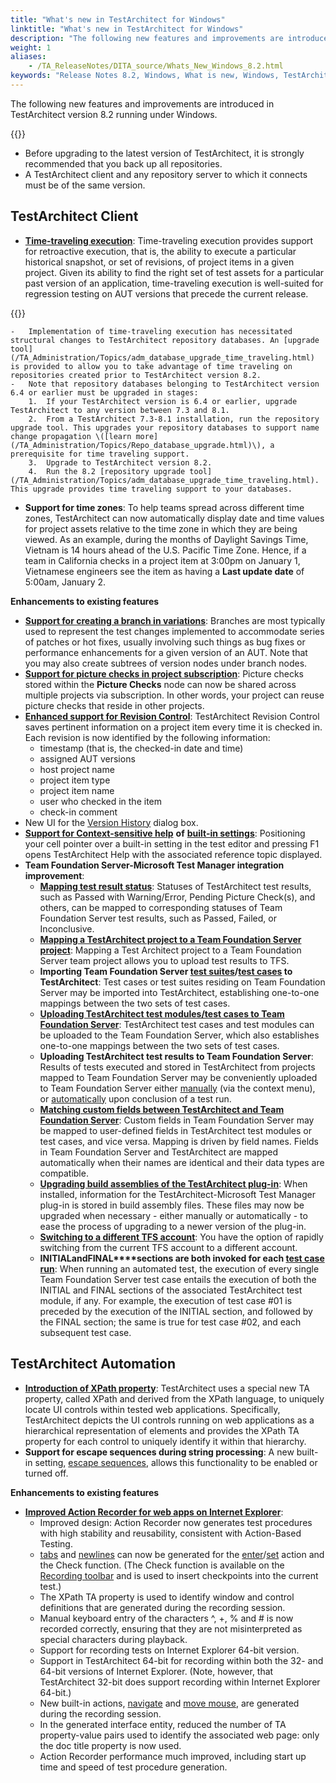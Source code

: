 ```yaml
--- 
title: "What's new in TestArchitect for Windows"
linktitle: "What's new in TestArchitect for Windows"
description: "The following new features and improvements are introduced in TestArchitect version 8.2 running under Windows."
weight: 1
aliases: 
    - /TA_ReleaseNotes/DITA_source/Whats_New_Windows_8.2.html
keywords: "Release Notes 8.2, Windows, What is new, Windows, TestArchitect 8.2, TestArchitect 8.2, what is new, Windows"
---
```


The following new features and improvements are introduced in TestArchitect version 8.2 running under Windows.

{{<remember>}}

-   Before upgrading to the latest version of TestArchitect, it is strongly recommended that you back up all repositories.
-   A TestArchitect client and any repository server to which it connects must be of the same version.

## TestArchitect Client

-   [**Time-traveling execution**](/TA_Help/Topics/ug_time_traveling.html): Time-traveling execution provides support for retroactive execution, that is, the ability to execute a particular historical snapshot, or set of revisions, of project items in a given project. Given its ability to find the right set of test assets for a particular past version of an application, time-traveling execution is well-suited for regression testing on AUT versions that precede the current release.

{{<note>}}

    -   Implementation of time-traveling execution has necessitated structural changes to TestArchitect repository databases. An [upgrade tool](/TA_Administration/Topics/adm_database_upgrade_time_traveling.html) is provided to allow you to take advantage of time traveling on repositories created prior to TestArchitect version 8.2.
    -   Note that repository databases belonging to TestArchitect version 6.4 or earlier must be upgraded in stages:
        1.  If your TestArchitect version is 6.4 or earlier, upgrade TestArchitect to any version between 7.3 and 8.1.
        2.  From a TestArchitect 7.3-8.1 installation, run the repository upgrade tool. This upgrades your repository databases to support name change propagation \([learn more](/TA_Administration/Topics/Repo_database_upgrade.html)\), a prerequisite for time traveling support.
        3.  Upgrade to TestArchitect version 8.2.
        4.  Run the 8.2 [repository upgrade tool](/TA_Administration/Topics/adm_database_upgrade_time_traveling.html). This upgrade provides time traveling support to your databases.
-   **Support for time zones**: To help teams spread across different time zones, TestArchitect can now automatically display date and time values for project assets relative to the time zone in which they are being viewed. As an example, during the months of Daylight Savings Time, Vietnam is 14 hours ahead of the U.S. Pacific Time Zone. Hence, if a team in California checks in a project item at 3:00pm on January 1, Vietnamese engineers see the item as having a **Last update date** of 5:00am, January 2.

**Enhancements to existing features**

-   [**Support for creating a branch in variations**](/TA_Help/Topics/ug_variations_create_new_branch.html): Branches are most typically used to represent the test changes implemented to accommodate series of patches or hot fixes, usually involving such things as bug fixes or performance enhancements for a given version of an AUT. Note that you may also create subtrees of version nodes under branch nodes.
-   [**Support for picture checks in project subscription**](/TA_Help/Topics/Project_subscription.html): Picture checks stored within the **Picture Checks** node can now be shared across multiple projects via subscription. In other words, your project can reuse picture checks that reside in other projects.
-   [**Enhanced support for Revision Control**](/TA_Help/Topics/Revision_control.html): TestArchitect Revision Control saves pertinent information on a project item every time it is checked in. Each revision is now identified by the following information:
    -   timestamp \(that is, the checked-in date and time\)
    -   assigned AUT versions
    -   host project name
    -   project item type
    -   project item name
    -   user who checked in the item
    -   check-in comment
-   New UI for the [Version History](/TA_Help/Topics/Project_items_history.html) dialog box.
-   [**Support for Context-sensitive help**](/TA_UsingHelpSystem/Topics/hs_getting_help.html) **of** [**built-in settings**](/TA_Automation/Topics/bis_Built_in_settings.html): Positioning your cell pointer over a built-in setting in the test editor and pressing F1 opens TestArchitect Help with the associated reference topic displayed.
-   **Team Foundation Server-Microsoft Test Manager integration improvement**:
    -   [**Mapping test result status**](/TA_Help/Topics/Integration_MTM_connecting_TFS.html#choice_xrl_w5x_xs): Statuses of TestArchitect test results, such as Passed with Warning/Error, Pending Picture Check\(s\), and others, can be mapped to corresponding statuses of Team Foundation Server test results, such as Passed, Failed, or Inconclusive.
    -   [**Mapping a TestArchitect project to a Team Foundation Server project**](/TA_Help/Topics/Integration_MTM_map_proj.html): Mapping a Test Architect project to a Team Foundation Server team project allows you to upload test results to TFS.
    -   **Importing Team Foundation Server [test suites](/TA_Help/Topics/ug_MTM_import_TS.html)/[test cases](/TA_Help/Topics/ug_MTM_import_TC.html) to TestArchitect**: Test cases or test suites residing on Team Foundation Server may be imported into TestArchitect, establishing one-to-one mappings between the two sets of test cases.
    -   [**Uploading TestArchitect test modules/test cases to Team Foundation Server**](/TA_Help/Topics/ug_upload_TAtest_MTM.html): TestArchitect test cases and test modules can be uploaded to the Team Foundation Server, which also establishes one-to-one mappings between the two sets of test cases.
    -   **Uploading TestArchitect test results to Team Foundation Server**: Results of tests executed and stored in TestArchitect from projects mapped to Team Foundation Server may be conveniently uploaded to Team Foundation Server either [manually](/TA_Help/Topics/ug_MTM_upload_result_manual.html) \(via the context menu\), or [automatically](/TA_Help/Topics/ug_MTM_upload_result_automatic.html) upon conclusion of a test run.
    -   [**Matching custom fields between TestArchitect and Team Foundation Server**](/TA_Help/Topics/ug_MTM_matching_custom_fields.html): Custom fields in Team Foundation Server may be mapped to user-defined fields in TestArchitect test modules or test cases, and vice versa. Mapping is driven by field names. Fields in Team Foundation Server and TestArchitect are mapped automatically when their names are identical and their data types are compatible.
    -   [**Upgrading build assemblies of the TestArchitect plug-in**](/TA_Help/Topics/ug_MTM_upgrading_assemblies.html): When installed, information for the TestArchitect-Microsoft Test Manager plug-in is stored in build assembly files. These files may now be upgraded when necessary - either manually or automatically - to ease the process of upgrading to a newer version of the plug-in.
    -   [**Switching to a different TFS account**](/TA_Help/Topics/ug_MTM_switching_TFS_account.html): You have the option of rapidly switching from the current TFS account to a different account.
    -   **INITIAL****and****FINAL****sections are both invoked for each [test case run](/TA_Help/Topics/Integration_MTM_running_test_cases.html#note_xkz_kfr_yq)**: When running an automated test, the execution of every single Team Foundation Server test case entails the execution of both the INITIAL and FINAL sections of the associated TestArchitect test module, if any. For example, the execution of test case \#01 is preceded by the execution of the INITIAL section, and followed by the FINAL section; the same is true for test case \#02, and each subsequent test case.

## TestArchitect Automation

-   [**Introduction of XPath property**](/TA_Help/Topics/prop_xpath.html): TestArchitect uses a special new TA property, called XPath and derived from the XPath language, to uniquely locate UI controls within tested web applications. Specifically, TestArchitect depicts the UI controls running on web applications as a hierarchical representation of elements and provides the XPath TA property for each control to uniquely identify it within that hierarchy.
-   **Support for escape sequences during string processing**: A new built-in setting, [escape sequences](/TA_Automation/Topics/bis_escape_sequences.html), allows this functionality to be enabled or turned off.


**Enhancements to existing features**

-   **[Improved Action Recorder for web apps on Internet Explorer](/TA_Help/Topics/Creating_and_using_actions_AR.html)**:
    -   Improved design: Action Recorder now generates test procedures with high stability and reusability, consistent with Action-Based Testing.
    -   [tabs](/TA_Automation/Topics/Expressions_functions_tab.html) and [newlines](/TA_Automation/Topics/Expressions_functions_newLine.html) can now be generated for the [enter](/TA_Automation/Topics/bia_enter.html)/[set](/TA_Automation/Topics/bia_set.html) action and the Check function. \(The Check function is available on the [Recording toolbar](/TA_Help/Topics/ug_AR_overview.html) and is used to insert checkpoints into the current test.\)
    -   The XPath TA property is used to identify window and control definitions that are generated during the recording session.
    -   Manual keyboard entry of the characters ^, +, % and \# is now recorded correctly, ensuring that they are not misinterpreted as special characters during playback.
    -   Support for recording tests on Internet Explorer 64-bit version.
    -   Support in TestArchitect 64-bit for recording within both the 32- and 64-bit versions of Internet Explorer. \(Note, however, that TestArchitect 32-bit does support recording within Internet Explorer 64-bit.\)
    -   New built-in actions, [navigate](/TA_Automation/Topics/bia_navigate.html) and [move mouse](/TA_Automation/Topics/bia_move_mouse.html), are generated during the recording session.
    -   In the generated interface entity, reduced the number of TA property-value pairs used to identify the associated web page: only the doc title property is now used.
    -   Action Recorder performance much improved, including start up time and speed of test procedure generation.


